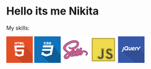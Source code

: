# Hello its me Nikita
My skills:

<img src="img/html-icon.svg" width="70" title="hover text">
<img src="img/css-icon.svg" width="70" title="hover text">
<img src="img/sass-icon.svg" width="70" title="hover text">
<img src="img/js-icon.svg" width="70" title="hover text">
<img src="img/jquery-icon.svg" width="70" title="hover text">
